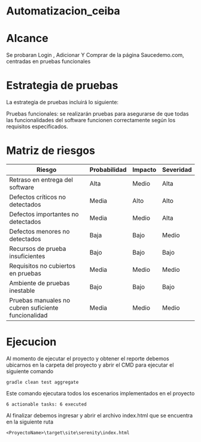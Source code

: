 # Automatizacion_ceiba


# Alcance
Se probaran Login , Adicionar Y Comprar de la página Saucedemo.com, centradas en pruebas funcionales 


# Estrategia de pruebas

La estrategia de pruebas incluirá lo siguiente:

Pruebas funcionales: se realizarán pruebas para asegurarse de que todas las funcionalidades del software funcionen correctamente según los requisitos especificados.


# Matriz de riesgos


| Riesgo| Probabilidad | Impacto |Severidad |
| ------------ | ------------ | ------------ |------------ |
| Retraso en entrega del software| Alta| Medio|Alta|
| Defectos críticos no detectados| Media| Alto|Alto|
| Defectos importantes no detectados| Media| Medio|Alta|
| Defectos menores no detectados| Baja| Bajo|Medio|
| Recursos de prueba insuficientes| Bajo| Bajo|Bajo|
| Requisitos no cubiertos en pruebas| Media| Medio|Medio|
| Ambiente de pruebas inestable| Bajo| Bajo|Bajo|
| Pruebas manuales no cubren suficiente funcionalidad| Media| Medio|Medio|






# Ejecucion

Al momento de ejecutar el proyecto y obtener el reporte debemos ubicarnos en la carpeta del proyecto y abrir el CMD para ejecutar el siguiente comando

    gradle clean test aggregate
Este comando ejecutara todos los escenarios implementados en el proyecto

    6 actionable tasks: 6 executed
Al finalizar debemos ingresar y abrir el archivo index.html que se encuentra en la siguiente ruta

    <ProyectoName>\target\site\serenity\index.html
